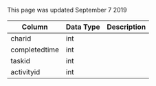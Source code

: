 This page was updated September 7 2019

| Column        | Data Type | Description |
| ------------- | --------- | ----------- |
| charid        | int       |             |
| completedtime | int       |             |
| taskid        | int       |             |
| activityid    | int       |             |
